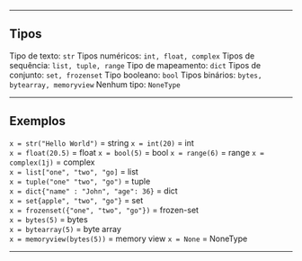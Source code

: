 ___
## Tipos

Tipo de texto: `str`
Tipos numéricos: `int, float, complex`
Tipos de sequência: `list, tuple, range`
Tipo de mapeamento: `dict`
Tipos de conjunto: `set, frozenset`
Tipo booleano: `bool`
Tipos binários: `bytes, bytearray, memoryview`
Nenhum tipo: `NoneType`

___
## Exemplos

`x = str("Hello World")` = string
`x = int(20)` = int 	
`x = float(20.5)` = float 
`x = bool(5)` = bool
`x = range(6)` = range 
`x = complex(1j)` = complex 	
`x = list["one", "two", "go]` = list 	
`x = tuple("one" "two", "go")` = tuple 	
`x = dict{"name" : "John", "age": 36}` = dict 	
`x = set{apple", "two", "go"}` = set 	
`x = frozenset({"one", "two", "go"})` = frozen-set 	
`x = bytes(5)` = bytes 	
`x = bytearray(5)` = byte array 	
`x = memoryview(bytes(5))` = memory view
`x = None` = NoneType

___
